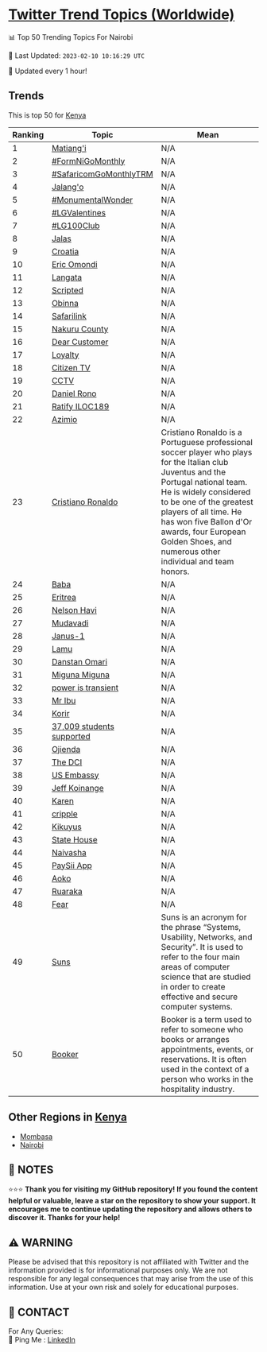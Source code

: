 [Twitter Trend Topics (Worldwide)](https://github.com/ErcinDedeoglu/Twitter-Trend-Topics)
==========


📊 Top 50 Trending Topics For Nairobi

📆 Last Updated: `2023-02-10 10:16:29 UTC`

🔧 Updated every 1 hour!


## Trends

This is top 50 for [Kenya](</Kenya>)

| Ranking | Topic | Mean |
| ------- | ------------ | ------------ |
| 1 | [Matiang'i](http://twitter.com/search?q=Matiang%27i) | N/A |
| 2 | [#FormNiGoMonthly](http://twitter.com/search?q=%23FormNiGoMonthly) | N/A |
| 3 | [#SafaricomGoMonthlyTRM](http://twitter.com/search?q=%23SafaricomGoMonthlyTRM) | N/A |
| 4 | [Jalang'o](http://twitter.com/search?q=Jalang%27o) | N/A |
| 5 | [#MonumentalWonder](http://twitter.com/search?q=%23MonumentalWonder) | N/A |
| 6 | [#LGValentines](http://twitter.com/search?q=%23LGValentines) | N/A |
| 7 | [#LG100Club](http://twitter.com/search?q=%23LG100Club) | N/A |
| 8 | [Jalas](http://twitter.com/search?q=Jalas) | N/A |
| 9 | [Croatia](http://twitter.com/search?q=Croatia) | N/A |
| 10 | [Eric Omondi](http://twitter.com/search?q=Eric+Omondi) | N/A |
| 11 | [Langata](http://twitter.com/search?q=Langata) | N/A |
| 12 | [Scripted](http://twitter.com/search?q=Scripted) | N/A |
| 13 | [Obinna](http://twitter.com/search?q=Obinna) | N/A |
| 14 | [Safarilink](http://twitter.com/search?q=Safarilink) | N/A |
| 15 | [Nakuru County](http://twitter.com/search?q=Nakuru+County) | N/A |
| 16 | [Dear Customer](http://twitter.com/search?q=Dear+Customer) | N/A |
| 17 | [Loyalty](http://twitter.com/search?q=Loyalty) | N/A |
| 18 | [Citizen TV](http://twitter.com/search?q=Citizen+TV) | N/A |
| 19 | [CCTV](http://twitter.com/search?q=CCTV) | N/A |
| 20 | [Daniel Rono](http://twitter.com/search?q=Daniel+Rono) | N/A |
| 21 | [Ratify  ILOC189](http://twitter.com/search?q=Ratify++ILOC189) | N/A |
| 22 | [Azimio](http://twitter.com/search?q=Azimio) | N/A |
| 23 | [Cristiano Ronaldo](http://twitter.com/search?q=Cristiano+Ronaldo) | Cristiano Ronaldo is a Portuguese professional soccer player who plays for the Italian club Juventus and the Portugal national team. He is widely considered to be one of the greatest players of all time. He has won five Ballon d'Or awards, four European Golden Shoes, and numerous other individual and team honors. |
| 24 | [Baba](http://twitter.com/search?q=Baba) | N/A |
| 25 | [Eritrea](http://twitter.com/search?q=Eritrea) | N/A |
| 26 | [Nelson Havi](http://twitter.com/search?q=Nelson+Havi) | N/A |
| 27 | [Mudavadi](http://twitter.com/search?q=Mudavadi) | N/A |
| 28 | [Janus-1](http://twitter.com/search?q=Janus-1) | N/A |
| 29 | [Lamu](http://twitter.com/search?q=Lamu) | N/A |
| 30 | [Danstan Omari](http://twitter.com/search?q=Danstan+Omari) | N/A |
| 31 | [Miguna Miguna](http://twitter.com/search?q=Miguna+Miguna) | N/A |
| 32 | [power is transient](http://twitter.com/search?q=power+is+transient) | N/A |
| 33 | [Mr Ibu](http://twitter.com/search?q=Mr+Ibu) | N/A |
| 34 | [Korir](http://twitter.com/search?q=Korir) | N/A |
| 35 | [37,009 students supported](http://twitter.com/search?q=37%2c009+students+supported) | N/A |
| 36 | [Ojienda](http://twitter.com/search?q=Ojienda) | N/A |
| 37 | [The DCI](http://twitter.com/search?q=The+DCI) | N/A |
| 38 | [US Embassy](http://twitter.com/search?q=US+Embassy) | N/A |
| 39 | [Jeff Koinange](http://twitter.com/search?q=Jeff+Koinange) | N/A |
| 40 | [Karen](http://twitter.com/search?q=Karen) | N/A |
| 41 | [cripple](http://twitter.com/search?q=cripple) | N/A |
| 42 | [Kikuyus](http://twitter.com/search?q=Kikuyus) | N/A |
| 43 | [State House](http://twitter.com/search?q=State+House) | N/A |
| 44 | [Naivasha](http://twitter.com/search?q=Naivasha) | N/A |
| 45 | [PaySii App](http://twitter.com/search?q=PaySii+App) | N/A |
| 46 | [Aoko](http://twitter.com/search?q=Aoko) | N/A |
| 47 | [Ruaraka](http://twitter.com/search?q=Ruaraka) | N/A |
| 48 | [Fear](http://twitter.com/search?q=Fear) | N/A |
| 49 | [Suns](http://twitter.com/search?q=Suns) | Suns is an acronym for the phrase “Systems, Usability, Networks, and Security”. It is used to refer to the four main areas of computer science that are studied in order to create effective and secure computer systems. |
| 50 | [Booker](http://twitter.com/search?q=Booker) | Booker is a term used to refer to someone who books or arranges appointments, events, or reservations. It is often used in the context of a person who works in the hospitality industry. |



## Other Regions in [Kenya](</Kenya>)

* [Mombasa](</Kenya/Mombasa.md>)
* [Nairobi](</Kenya/Nairobi.md>)



## 📝 NOTES

⭐⭐⭐ **Thank you for visiting my GitHub repository! If you found the content helpful or valuable, leave a star on the repository to show your support. It encourages me to continue updating the repository and allows others to discover it. Thanks for your help!**


## ⚠️ WARNING

Please be advised that this repository is not affiliated with Twitter and the information provided is for informational purposes only. We are not responsible for any legal consequences that may arise from the use of this information. Use at your own risk and solely for educational purposes.


## 📨 CONTACT

 For Any Queries:  
            🏓 Ping Me : [LinkedIn](https://www.linkedin.com/in/ercindedeoglu/)
